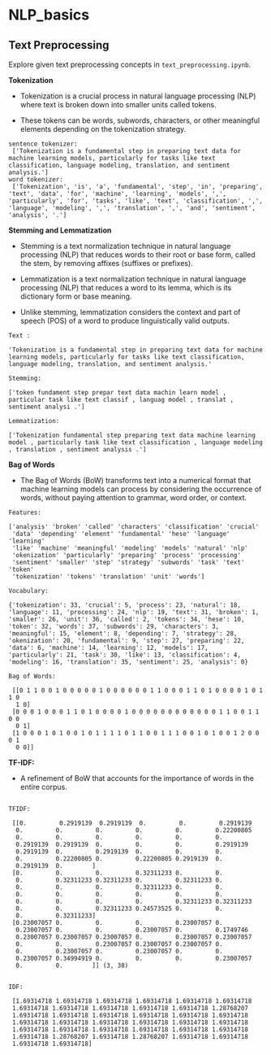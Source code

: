 # NLP_basics

## Text Preprocessing

Explore given text preprocessing concepts in ```text_preprocessing.ipynb```.


**Tokenization**

* Tokenization is a crucial process in natural language processing (NLP) where text is broken down into smaller units called tokens. 

* These tokens can be words, subwords, characters, or other meaningful elements depending on the tokenization strategy.

```
sentence tokenizer: 
 ['Tokenization is a fundamental step in preparing text data for machine learning models, particularly for tasks like text classification, language modeling, translation, and sentiment analysis.']
word tokenizer: 
 ['Tokenization', 'is', 'a', 'fundamental', 'step', 'in', 'preparing', 'text', 'data', 'for', 'machine', 'learning', 'models', ',', 'particularly', 'for', 'tasks', 'like', 'text', 'classification', ',', 'language', 'modeling', ',', 'translation', ',', 'and', 'sentiment', 'analysis', '.']
 ```

 **Stemming and Lemmatization**

 * Stemming is a text normalization technique in natural language processing (NLP) that reduces words to their root or base form, called the stem, by removing affixes (suffixes or prefixes). 

 * Lemmatization is a text normalization technique in natural language processing (NLP) that reduces a word to its lemma, which is its dictionary form or base meaning. 

* Unlike stemming, lemmatization considers the context and part of speech (POS) of a word to produce linguistically valid outputs.

```
Text : 

'Tokenization is a fundamental step in preparing text data for machine learning models, particularly for tasks like text classification, language modeling, translation, and sentiment analysis.'

Stemming:

['token fundament step prepar text data machin learn model , particular task like text classif , languag model , translat , sentiment analysi .']

Lemmatization:

['Tokenization fundamental step preparing text data machine learning model , particularly task like text classification , language modeling , translation , sentiment analysis .']
```

**Bag of Words**

* The Bag of Words (BoW) transforms text into a numerical format that machine learning models can process by considering the occurrence of words, without paying attention to grammar, word order, or context.

```
Features:  

['analysis' 'broken' 'called' 'characters' 'classification' 'crucial'
 'data' 'depending' 'element' 'fundamental' 'hese' 'language' 'learning'
 'like' 'machine' 'meaningful' 'modeling' 'models' 'natural' 'nlp'
 'okenization' 'particularly' 'preparing' 'process' 'processing'
 'sentiment' 'smaller' 'step' 'strategy' 'subwords' 'task' 'text' 'token'
 'tokenization' 'tokens' 'translation' 'unit' 'words']

Vocabulary: 

{'tokenization': 33, 'crucial': 5, 'process': 23, 'natural': 18, 'language': 11, 'processing': 24, 'nlp': 19, 'text': 31, 'broken': 1, 'smaller': 26, 'unit': 36, 'called': 2, 'tokens': 34, 'hese': 10, 'token': 32, 'words': 37, 'subwords': 29, 'characters': 3, 'meaningful': 15, 'element': 8, 'depending': 7, 'strategy': 28, 'okenization': 20, 'fundamental': 9, 'step': 27, 'preparing': 22, 'data': 6, 'machine': 14, 'learning': 12, 'models': 17, 'particularly': 21, 'task': 30, 'like': 13, 'classification': 4, 'modeling': 16, 'translation': 35, 'sentiment': 25, 'analysis': 0}

Bag of Words: 

 [[0 1 1 0 0 1 0 0 0 0 0 1 0 0 0 0 0 0 1 1 0 0 0 1 1 0 1 0 0 0 0 1 0 1 1 0
  1 0]
 [0 0 0 1 0 0 0 1 1 0 1 0 0 0 0 1 0 0 0 0 0 0 0 0 0 0 0 0 1 1 0 0 1 1 0 0
  0 1]
 [1 0 0 0 1 0 1 0 0 1 0 1 1 1 1 0 1 1 0 0 1 1 1 0 0 1 0 1 0 0 1 2 0 0 0 1
  0 0]]
```

**TF-IDF:**

* A refinement of BoW that accounts for the importance of words in the entire corpus.

```

TFIDF:

 [[0.         0.2919139  0.2919139  0.         0.         0.2919139
  0.         0.         0.         0.         0.         0.22200805
  0.         0.         0.         0.         0.         0.
  0.2919139  0.2919139  0.         0.         0.         0.2919139
  0.2919139  0.         0.2919139  0.         0.         0.
  0.         0.22200805 0.         0.22200805 0.2919139  0.
  0.2919139  0.        ]
 [0.         0.         0.         0.32311233 0.         0.
  0.         0.32311233 0.32311233 0.         0.32311233 0.
  0.         0.         0.         0.32311233 0.         0.
  0.         0.         0.         0.         0.         0.
  0.         0.         0.         0.         0.32311233 0.32311233
  0.         0.         0.32311233 0.24573525 0.         0.
  0.         0.32311233]
 [0.23007057 0.         0.         0.         0.23007057 0.
  0.23007057 0.         0.         0.23007057 0.         0.1749746
  0.23007057 0.23007057 0.23007057 0.         0.23007057 0.23007057
  0.         0.         0.23007057 0.23007057 0.23007057 0.
  0.         0.23007057 0.         0.23007057 0.         0.
  0.23007057 0.34994919 0.         0.         0.         0.23007057
  0.         0.        ]] (3, 38)


IDF: 

 [1.69314718 1.69314718 1.69314718 1.69314718 1.69314718 1.69314718
 1.69314718 1.69314718 1.69314718 1.69314718 1.69314718 1.28768207
 1.69314718 1.69314718 1.69314718 1.69314718 1.69314718 1.69314718
 1.69314718 1.69314718 1.69314718 1.69314718 1.69314718 1.69314718
 1.69314718 1.69314718 1.69314718 1.69314718 1.69314718 1.69314718
 1.69314718 1.28768207 1.69314718 1.28768207 1.69314718 1.69314718
 1.69314718 1.69314718]
```